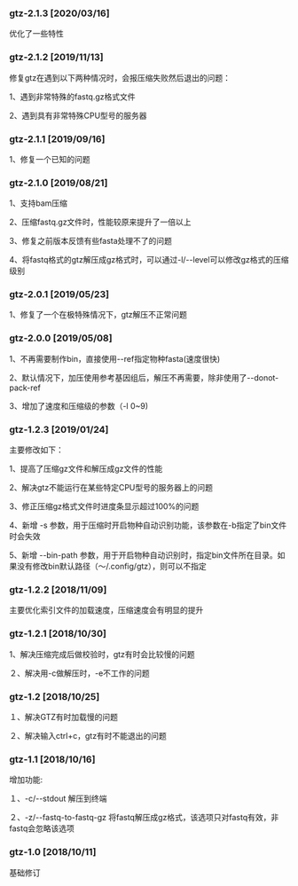 ### gtz-2.1.3 [2020/03/16]

优化了一些特性

### gtz-2.1.2 [2019/11/13]

修复gtz在遇到以下两种情况时，会报压缩失败然后退出的问题：

1、遇到非常特殊的fastq.gz格式文件

2、遇到具有非常特殊CPU型号的服务器

### gtz-2.1.1 [2019/09/16]

1、修复一个已知的问题

### gtz-2.1.0 [2019/08/21]

1、支持bam压缩

2、压缩fastq.gz文件时，性能较原来提升了一倍以上

3、修复之前版本反馈有些fasta处理不了的问题

4、将fastq格式的gtz解压成gz格式时，可以通过-l/--level可以修改gz格式的压缩级别

### gtz-2.0.1 [2019/05/23]

1、修复了一个在极特殊情况下，gtz解压不正常问题


### gtz-2.0.0 [2019/05/08]

1、不再需要制作bin，直接使用--ref指定物种fasta(速度很快)

2、默认情况下，加压使用参考基因组后，解压不再需要，除非使用了--donot-pack-ref

3、增加了速度和压缩级的参数（-l 0~9)


### gtz-1.2.3 [2019/01/24]

主要修改如下：

1、提高了压缩gz文件和解压成gz文件的性能

2、解决gtz不能运行在某些特定CPU型号的服务器上的问题

3、修正压缩gz格式文件时进度条显示超过100%的问题

4、新增 -s 参数，用于压缩时开启物种自动识别功能，该参数在-b指定了bin文件时会失效

5、新增 --bin-path 参数，用于开启物种自动识别时，指定bin文件所在目录。如果没有修改bin默认路径（～/.config/gtz），则可以不指定


### gtz-1.2.2 [2018/11/09]

主要优化索引文件的加载速度，压缩速度会有明显的提升


### gtz-1.2.1 [2018/10/30]

1、解决压缩完成后做校验时，gtz有时会比较慢的问题

２、解决用-c做解压时，-e不工作的问题


### gtz-1.2 [2018/10/25]

１、解决GTZ有时加载慢的问题

２、解决输入ctrl+c，gtz有时不能退出的问题


### gtz-1.1 [2018/10/16]

增加功能:

１、-c/--stdout 解压到终端

２、-z/--fastq-to-fastq-gz 将fastq解压成gz格式，该选项只对fastq有效，非fastq会忽略该选项


### gtz-1.0 [2018/10/11]

基础修订

